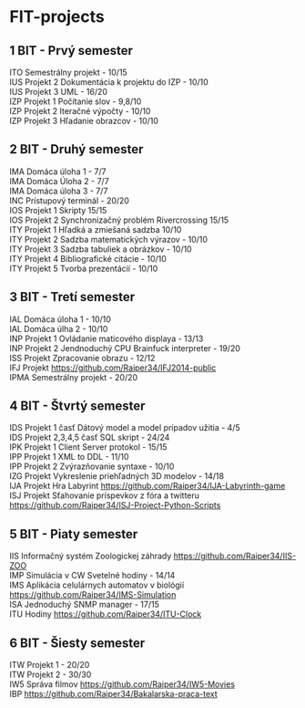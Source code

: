 # FIT-projects

1 BIT - Prvý semester
---------------------
ITO Semestrálny projekt - 10/15  
IUS Projekt 2 Dokumentácia k projektu do IZP - 10/10  
IUS Projekt 3 UML - 16/20  
IZP Projekt 1 Počítanie slov - 9,8/10  
IZP Projekt 2 Iteračné výpočty - 10/10  
IZP Projekt 3 Hľadanie obrazcov - 10/10  

2 BIT - Druhý semester
----------------------
IMA Domáca úloha 1 - 7/7  
IMA Domáca Úloha 2 - 7/7  
IMA Domáca úloha 3 - 7/7  
INC Prístupový terminál - 20/20  
IOS Projekt 1 Skripty 15/15  
IOS Projekt 2 Synchronizačný problém Rivercrossing 15/15  
ITY Projekt 1 Hľadká a zmiešaná sadzba 10/10  
ITY Projekt 2 Sadzba matematických výrazov - 10/10  
ITY Projekt 3 Sadzba tabuliek a obrázkov - 10/10  
ITY Projekt 4 Bibliografické citácie - 10/10  
ITY Projekt 5 Tvorba prezentácií - 10/10  

3 BIT - Tretí semester
----------------------
IAL Domáca úloha 1 - 10/10  
IAL Domáca úlha 2 - 10/10  
INP Projekt 1 Ovládanie maticového displaya - 13/13  
INP Projekt 2 Jendnoduchý CPU Brainfuck interpreter - 19/20  
ISS Projekt Zpracovanie obrazu - 12/12  
IFJ Projekt https://github.com/Raiper34/IFJ2014-public  
IPMA Semestrálny projekt - 20/20  

4 BIT - Štvrtý semester
----------------------
IDS Projekt 1 časť Dátový model a model prípadov užitia - 4/5  
IDS Projekt 2,3,4,5 časť SQL skript - 24/24  
IPK Projekt 1 Client Server protokol - 15/15  
IPP Projekt 1 XML to DDL - 11/10  
IPP Projekt 2 Zvýrazňovanie syntaxe - 10/10  
IZG Projekt Vykreslenie priehľadných 3D modelov - 14/18  
IJA Projekt Hra Labyrint https://github.com/Raiper34/IJA-Labyrinth-game  
ISJ Projekt Sťahovanie príspevkov z fóra a twitteru https://github.com/Raiper34/ISJ-Project-Python-Scripts

5 BIT - Piaty semester  
---------------------
IIS Informačný systém Zoologickej záhrady https://github.com/Raiper34/IIS-ZOO   
IMP Simulácia v CW Svetelné hodiny - 14/14  
IMS Aplikácia celulárnych automatov v biológií https://github.com/Raiper34/IMS-Simulation    
ISA Jednoduchý SNMP manager - 17/15  
ITU Hodiny https://github.com/Raiper34/ITU-Clock  

6 BIT - Šiesty semester  
---------------------
ITW Projekt 1 - 20/20   
ITW Projekt 2 - 30/30  
IW5 Správa filmov https://github.com/Raiper34/IW5-Movies  
IBP https://github.com/Raiper34/Bakalarska-praca-text 
